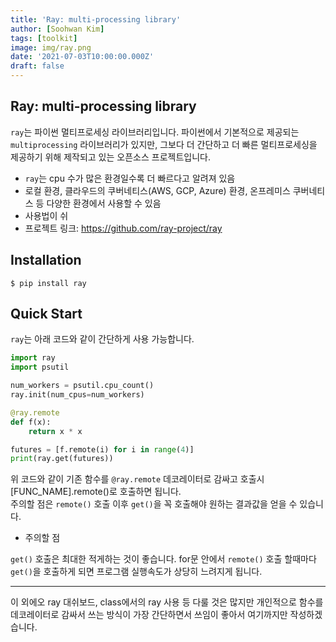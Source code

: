 ```yaml
---
title: 'Ray: multi-processing library'
author: [Soohwan Kim]
tags: [toolkit]
image: img/ray.png
date: '2021-07-03T10:00:00.000Z'
draft: false
---
```


## Ray: multi-processing library  
   
`ray`는 파이썬 멀티프로세싱 라이브러리입니다. 파이썬에서 기본적으로 제공되는 `multiprocessing` 라이브러리가 있지만, 
그보다 더 간단하고 더 빠른 멀티프로세싱을 제공하기 위해 제작되고 있는 오픈소스 프로젝트입니다.  
  
- `ray`는 cpu 수가 많은 환경일수록 더 빠르다고 알려져 있음
- 로컬 환경, 클라우드의 쿠버네티스(AWS, GCP, Azure) 환경, 온프레미스 쿠버네티스 등 다양한 환경에서 사용할 수 있음  
- 사용법이 쉬
- 프로젝트 링크: https://github.com/ray-project/ray  
  
## Installation
  
```
$ pip install ray
```
  
## Quick Start
  
`ray`는 아래 코드와 같이 간단하게 사용 가능합니다.
  
```python
import ray
import psutil

num_workers = psutil.cpu_count()
ray.init(num_cpus=num_workers)

@ray.remote
def f(x):
    return x * x

futures = [f.remote(i) for i in range(4)]
print(ray.get(futures))
```

위 코드와 같이 기존 함수를 `@ray.remote` 데코레이터로 감싸고 호출시 [FUNC_NAME].remote()로 호출하면 됩니다.  
주의할 점은 `remote()` 호출 이후 `get()`을 꼭 호출해야 원하는 결과값을 얻을 수 있습니다.  
  
- 주의할 점  
  
`get()` 호출은 최대한 적게하는 것이 좋습니다. for문 안에서 `remote()` 호출 할때마다 `get()`을 호출하게 되면 프로그램 실행속도가 상당히 느려지게 됩니다.  
  
***  
  
이 외에오 ray 대쉬보드, class에서의 ray 사용 등 다룰 것은 많지만 개인적으로 함수를 데코레이터로 감싸서 쓰는 방식이 가장 간단하면서 쓰임이 좋아서 여기까지만 작성하겠습니다.